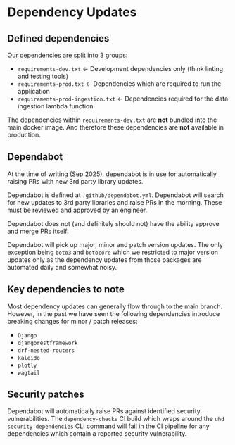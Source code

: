 # Dependency Updates

## Defined dependencies

Our dependencies are split into 3 groups:

- `requirements-dev.txt`             <- Development dependencies only (think linting and testing tools)
- `requirements-prod.txt`            <- Dependencies which are required to run the application
- `requirements-prod-ingestion.txt`  <- Dependencies required for the data ingestion lambda function

The dependencies within `requirements-dev.txt` are **not** bundled into the main docker image.
And therefore these dependencies are **not** available in production.

## Dependabot

At the time of writing (Sep 2025), dependabot is in use for automatically raising PRs 
with new 3rd party library updates.

Dependabot is defined at `.github/dependabot.yml`.
Dependabot will search for new updates to 3rd party libraries and raise PRs in the morning.
These must be reviewed and approved by an engineer.

Dependabot does not (and definitely should not) have the ability approve and merge PRs itself.

Dependabot will pick up major, minor and patch version updates.
The only exception being `boto3` and `botocore` which we restricted to major version updates only
as the dependency updates from those packages are automated daily and somewhat noisy. 

## Key dependencies to note

Most dependency updates can generally flow through to the main branch.
However, in the past we have seen the following dependencies introduce breaking changes for minor / patch releases:

- `Django`
- `djangorestframework`
- `drf-nested-routers`
- `kaleido`
- `plotly`
- `wagtail`

## Security patches

Dependabot will automatically raise PRs against identified security vulnerabilities.
The `dependency-checks` CI build which wraps around the `uhd security dependencies` CLI command
will fail in the CI pipeline for any dependencies which contain a reported security vulnerability.
